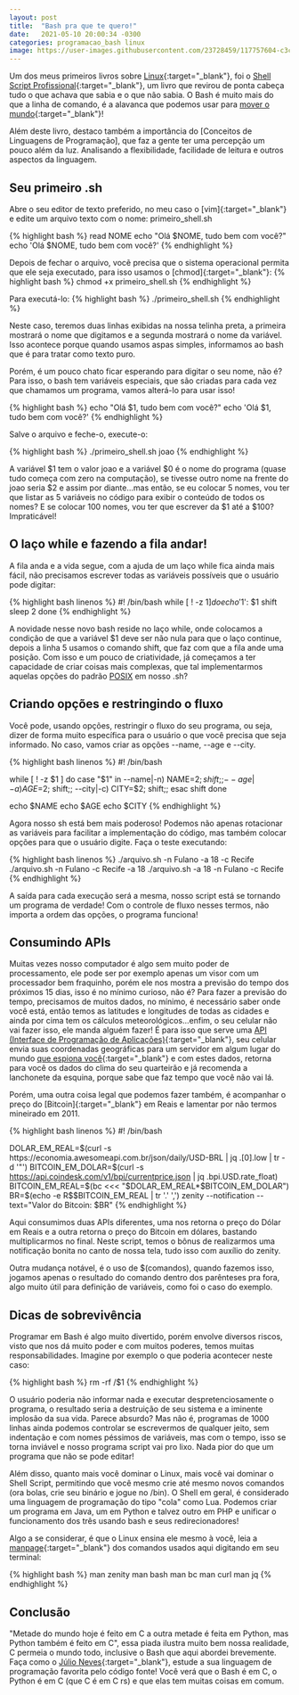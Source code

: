 ```yaml
---
layout: post
title:  "Bash pra que te quero!"
date:   2021-05-10 20:00:34 -0300
categories: programacao_bash linux
image: https://user-images.githubusercontent.com/23728459/117757604-c3cd1280-b1f6-11eb-8493-523560ed10eb.png
---
```


Um dos meus primeiros livros sobre [Linux]{:target="\_blank"}, foi o
[Shell Script Profissional]{:target="\_blank"}, um livro que revirou de ponta
cabeça tudo o que achava que sabia e o que não sabia. O Bash é muito mais do
que a linha de comando, é a alavanca que podemos usar para [mover o mundo]{:target="\_blank"}!

Além deste livro, destaco também a importância do
[Conceitos de Linguagens de Programação], que faz a gente ter uma percepção
um pouco além da luz. Analisando a flexibilidade, facilidade de leitura e outros aspectos da linguagem.

<h2>Seu primeiro .sh</h2>

Abre o seu editor de texto preferido, no meu caso o
[vim]{:target="\_blank"} e edite um arquivo texto com o nome:
primeiro\_shell.sh

{% highlight bash %}
read NOME
echo "Olá $NOME, tudo bem com você?"
echo 'Olá $NOME, tudo bem com você?'
{% endhighlight %}

Depois de fechar o arquivo, vocẽ precisa que o sistema operacional permita
que ele seja executado, para isso usamos o [chmod]{:target="\_blank"}:
{% highlight bash %}
chmod +x primeiro_shell.sh
{% endhighlight %}

Para executá-lo:
{% highlight bash %}
./primeiro_shell.sh
{% endhighlight %}

Neste caso, teremos duas linhas exibidas na nossa telinha preta, a primeira
mostrará o nome que digitamos e a segunda mostrará o nome da variável.
Isso acontece porque quando usamos aspas simples, informamos ao bash que
é para tratar como texto puro.

Porém, é um pouco chato ficar esperando para digitar o seu nome, não é? Para isso, o bash tem variáveis especiais, que são criadas para cada vez que chamamos um programa, vamos alterá-lo para usar isso!

{% highlight bash %}
echo "Olá $1, tudo bem com você?"
echo 'Olá $1, tudo bem com você?'
{% endhighlight %}

Salve o arquivo e feche-o, execute-o:

{% highlight bash %}
./primeiro_shell.sh joao
{% endhighlight %}

A variável $1 tem o valor joao e a variável $0 é o nome do programa
(quase tudo começa com zero na computação), se tivesse outro nome na frente do joao 
seria $2 e assim por diante...mas então, se eu colocar 5 nomes, vou ter
que listar as 5 variáveis no código para exibir o conteúdo de todos os
nomes? E se colocar 100 nomes, vou ter que escrever da $1 até a $100?
Impraticável!

<h2>O laço while e fazendo a fila andar!</h2>

A fila anda e a vida segue, com a ajuda de um laço while fica ainda mais fácil,
não precisamos escrever todas as variáveis possíveis que o usuário pode digitar:

{% highlight bash linenos %}
#! /bin/bash
while [ ! -z $1 ]
do
    echo '$1': $1
    shift
    sleep 2
done
{% endhighlight %}

A novidade nesse novo bash reside no laço while, onde colocamos a condição de
que a variável $1 deve ser não nula para que o laço continue, depois a linha 5
usamos o comando shift, que faz com que a fila ande uma posição.
Com isso e um pouco de criatividade, já começamos a ter capacidade de criar
coisas mais complexas, que tal implementarmos aquelas opções do padrão
[POSIX] em nosso .sh?

<h2>Criando opções e restringindo o fluxo</h2>

Você pode, usando opções, restringir o fluxo do seu programa, ou seja, dizer de
forma muito específica para o usuário o que você precisa que seja informado. No
caso, vamos criar as opções --name, --age e --city.

{% highlight bash linenos %}
#! /bin/bash

while [ ! -z $1 ]
do
    case "$1" in
        --name|-n) NAME=$2; shift;;
        --age|-a) AGE=$2; shift;;
        --city|-c) CITY=$2; shift;;
    esac
    shift
done

echo $NAME
echo $AGE
echo $CITY
{% endhighlight %}

Agora nosso sh está bem mais poderoso! Podemos não apenas rotacionar as
variáveis para facilitar a implementação do código, mas também colocar opções
para que o usuário digite. Faça o teste executando:

{% highlight bash linenos %}
./arquivo.sh -n Fulano -a 18 -c Recife
./arquivo.sh -n Fulano -c Recife -a 18
./arquivo.sh -a 18 -n Fulano -c Recife
{% endhighlight %}

A saída para cada execução será a mesma, nosso script está se tornando um
programa de verdade! Com o controle de fluxo nesses termos, não importa a ordem
das opções, o programa funciona!

<h2>Consumindo APIs</h2>

Muitas vezes nosso computador é algo sem muito poder de processamento, ele pode
ser por exemplo apenas um visor com um processador bem fraquinho, porém ele nos
mostra a previsão do tempo dos próximos 15 dias, isso é no mínimo curioso,
não é? Para fazer a previsão do tempo, precisamos de muitos dados, no mínimo, é
necessário saber onde você está, então temos as latitudes e longitudes de todas
as cidades e ainda por cima tem os cálculos meteorológicos...enfim, o seu
celular não vai fazer isso, ele manda alguém fazer! É para isso que serve uma
[API (Interface de Programação de Aplicações)]{:target="_blank"},
seu celular envia suas coordenadas geográficas para um servidor em algum
lugar do mundo [que espiona você]{:target="_blank"} e com estes dados, retorna
para você os dados do clima do seu quarteirão e já recomenda a
lanchonete da esquina, porque sabe que faz tempo que você não vai lá.

Porém, uma outra coisa legal que podemos fazer também, é acompanhar o preço do
[Bitcoin]{:target="_blank"} em Reais e lamentar por não termos mineirado em 2011.

{% highlight bash linenos %}
#! /bin/bash

DOLAR_EM_REAL=$(curl -s https://economia.awesomeapi.com.br/json/daily/USD-BRL | jq .[0].low | tr -d '"')
BITCOIN_EM_DOLAR=$(curl -s https://api.coindesk.com/v1/bpi/currentprice.json | jq .bpi.USD.rate_float)
BITCOIN_EM_REAL=$(bc <<< "$DOLAR_EM_REAL*$BITCOIN_EM_DOLAR") 
BR=$(echo -e R\$$BITCOIN_EM_REAL | tr '.' ',')
zenity --notification --text="Valor do Bitcoin: $BR"
{% endhighlight %}

Aqui consumimos duas APIs diferentes, uma nos retorna o preço do Dólar em Reais
e a outra retorna o preço do Bitcoin em dólares, bastando multiplicarmos
no final. Neste script, temos o bônus de realizarmos uma notificação bonita no
canto de nossa tela, tudo isso com auxílio do zenity.

Outra mudança notável, é o uso de $(comandos), quando fazemos isso, jogamos
apenas o resultado do comando dentro dos parênteses pra fora, algo muito
útil para definição de variáveis, como foi o caso do exemplo.

<h2>Dicas de sobrevivência</h2>

Programar em Bash é algo muito divertido, porém envolve diversos riscos, visto
que nos dá muito poder e com muitos poderes, temos muitas responsabilidades.
Imagine por exemplo o que poderia acontecer neste caso:

{% highlight bash %}
rm -rf /$1
{% endhighlight %}

O usuário poderia não informar nada e executar despretenciosamente o programa,
o resultado seria a destruição de seu sistema e a iminente implosão da sua vida.
Parece absurdo? Mas não é, programas de 1000 linhas ainda podemos controlar se
escrevermos de qualquer jeito, sem indentação e com nomes péssimos de variáveis,
mas com o tempo, isso se torna inviável e nosso programa script vai pro lixo.
Nada pior do que um programa que não se pode editar!

Além disso, quanto mais você dominar o Linux, mais você vai dominar o Shell Script, permitindo que você mesmo crie até mesmo novos comandos (ora bolas, crie
seu binário e jogue no /bin). O Shell em geral, é considerado uma linguagem de
programação do tipo "cola" como Lua. Podemos criar um programa em Java, um em Python e talvez outro em PHP e unificar o funcionamento dos três usando bash e seus redirecionadores!

Algo a se considerar, é que o Linux ensina ele mesmo à você, leia a [manpage]{:target="_blank"} dos comandos usados aqui digitando em seu terminal:

{% highlight bash %}
man zenity
man bash
man bc
man curl
man jq
{% endhighlight %}

<h2>Conclusão</h2>

"Metade do mundo hoje é feito em C a outra metade é feita em Python, mas Python
também é feito em C", essa piada ilustra muito bem nossa realidade, C permeia o
mundo todo, inclusive o Bash que aqui abordei brevemente. Faça como o [Júlio Neves]{:target="_blank"}, estude a sua linguagem de programação favorita pelo código fonte! Você verá
que o Bash é em C, o Python é em C (que C é em C rs) e que elas tem muitas coisas em comum.

[que espiona você]: https://www.vice.com/pt/article/gy77wy/pare-de-usar-apps-de-previsao-do-tempo-eles-tao-vendendo-seus-dados-por-ai
[Júlio Neves]: https://www.youtube.com/watch?v=ryoH4wZTshw
[manpage]: http://manpages.org/bash
[API (Interface de Programação de Aplicações)]: https://pt.wikipedia.org/wiki/Interface_de_programa%C3%A7%C3%A3o_de_aplica%C3%A7%C3%B5es
[POSIX]: https://pt.wikipedia.org/wiki/POSIX
[Linux]: https://pt.wikipedia.org/wiki/Linux
[Shell Script Profissional]: https://www.shellscript.com.br/
[mover o mundo]: https://mundoeducacao.uol.com.br/matematica/uso-das-proporcoes-na-teoria-alavancas.htm
